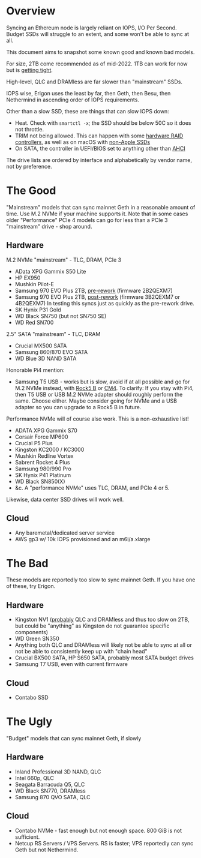 # Overview

Syncing an Ethereum node is largely reliant on IOPS, I/O Per Second. Budget SSDs will struggle to an extent, and some won't be able to sync at all.

This document aims to snapshot some known good and known bad models. 

For size, 2TB come recommended as of mid-2022. 1TB can work for now but is [getting tight](https://gist.github.com/yorickdowne/e4b271e1cbe8c8873884e08705084362).

High-level, QLC and DRAMless are far slower than "mainstream" SSDs.

IOPS wise, Erigon uses the least by far, then Geth, then Besu, then Nethermind in ascending order of IOPS requirements.

Other than a slow SSD, these are things that can slow IOPS down:
- Heat. Check with `smartctl -x`; the SSD should be below 50C so it does not throttle.
- TRIM not being allowed. This can happen with some [hardware RAID controllers](https://gist.github.com/yorickdowne/fd36009c19fdbee0337bffc0d5ad8284), as well as on macOS with [non-Apple SSDs](https://www.lifewire.com/enable-trim-for-ssd-in-os-x-yosemite-2260789)
- On SATA, the controller in UEFI/BIOS set to anything other than [AHCI](https://www.addictivetips.com/windows-tips/enable-ahci-bios/)

The drive lists are ordered by interface and alphabetically by vendor name, not by preference.

# The Good

"Mainstream" models that can sync mainnet Geth in a reasonable amount of time. Use M.2 NVMe if your machine supports it.
Note that in some cases older "Performance" PCIe 4 models can go for less than a PCIe 3 "mainstream" drive - shop around.

## Hardware

M.2 NVMe "mainstream" - TLC, DRAM, PCIe 3
- AData XPG Gammix S50 Lite
- HP EX950
- Mushkin Pilot-E
- Samsung 970 EVO Plus 2TB, [pre-rework](https://www.tomshardware.com/news/samsung-is-swapping-ssd-parts-too) (firmware 2B2QEXM7)
- Samsung 970 EVO Plus 2TB, [post-rework](https://www.tomshardware.com/news/samsung-is-swapping-ssd-parts-too) (firmware 3B2QEXM7 or 4B2QEXM7) In testing this syncs just as quickly as the pre-rework drive. 
- SK Hynix P31 Gold
- WD Black SN750 (but not SN750 SE)
- WD Red SN700

2.5" SATA "mainstream" - TLC, DRAM
- Crucial MX500 SATA
- Samsung 860/870 EVO SATA
- WD Blue 3D NAND SATA

Honorable Pi4 mention:

- Samsung T5 USB - works but is slow, avoid if at all possible and go for M.2 NVMe instead, with [Rock5 B](https://ameridroid.com/products/rock5-model-b) or [CM4](https://thepihut.com/products/pci-e-to-m-2-adapter-for-raspberry-pi-cm4-io-board). To clarify: If you stay with Pi4, then T5 USB or USB M.2 NVMe adapter should roughly perform the same. Choose either. Maybe consider going for NVMe and a USB adapter so you can upgrade to a Rock5 B in future.

Performance NVMe will of course also work. This is a non-exhaustive list!
- ADATA XPG Gammix S70
- Corsair Force MP600
- Crucial P5 Plus
- Kingston KC2000 / KC3000
- Mushkin Redline Vortex
- Sabrent Rocket 4 Plus
- Samsung 980/990 Pro
- SK Hynix P41 Platinum
- WD Black SN850(X)
- &c. A "performance NVMe" uses TLC, DRAM, and PCIe 4 or 5.

Likewise, data center SSD drives will work well.

## Cloud

- Any baremetal/dedicated server service
- AWS gp3 w/ 10k IOPS provisioned and an m6i/a.xlarge

# The Bad

These models are reportedly too slow to sync mainnet Geth. If you have one of these, try Erigon.

## Hardware

- Kingston NV1 ([probably](https://www.techpowerup.com/290339/psa-kingston-nv1-ssd-comes-with-a-hardware-spec-lottery-tlc-or-qlc-smi-or-phison) QLC and DRAMless and thus too slow on 2TB, but could be "anything" as Kingston do not guarantee specific components)
- WD Green SN350
- Anything both QLC and DRAMless will likely not be able to sync at all or not be able to consistently keep up with "chain head"
- Crucial BX500 SATA, HP S650 SATA, probably most SATA budget drives
- Samsung T7 USB, even with current firmware

## Cloud

- Contabo SSD

# The Ugly

"Budget" models that can sync mainnet Geth, if slowly

## Hardware

- Inland Professional 3D NAND, QLC
- Intel 660p, QLC
- Seagata Barracuda Q5, QLC
- WD Black SN770, DRAMless
- Samsung 870 QVO SATA, QLC

## Cloud

- Contabo NVMe - fast enough but not enough space. 800 GiB is not sufficient.
- Netcup RS Servers / VPS Servers. RS is faster; VPS reportedly can sync Geth but not Nethermind.
